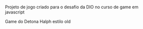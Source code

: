 Projeto de jogo criado para o desafio da DIO no curso de game em javascript

Game do Detona Halph estilo old

